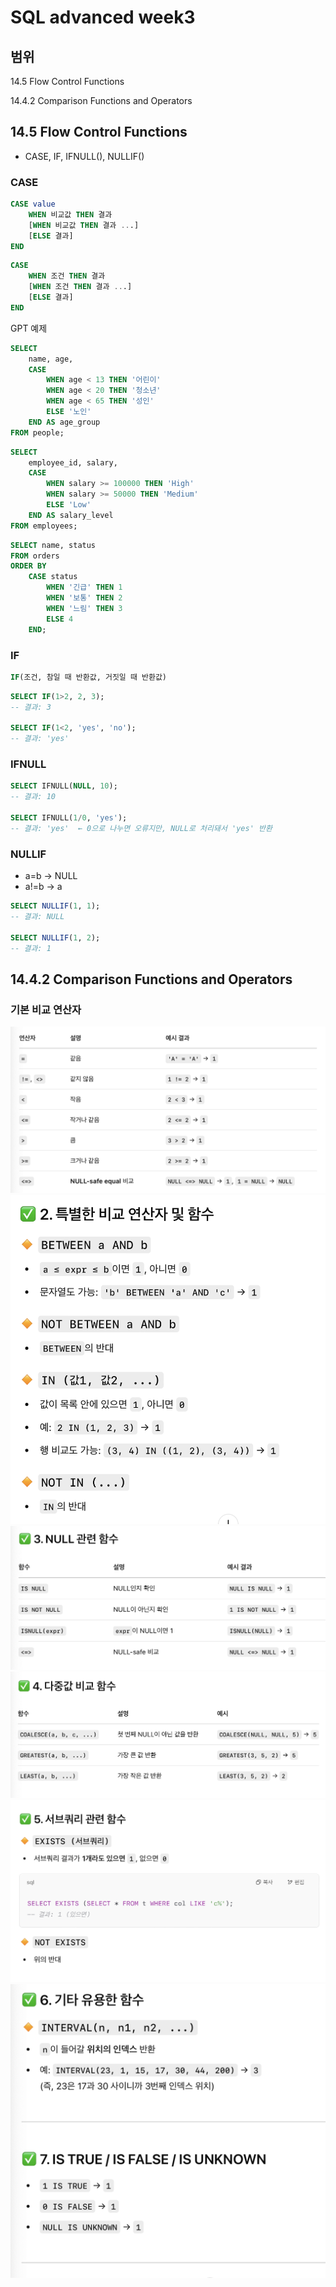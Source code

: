 # SQL advanced week3
## 범위
14.5 Flow Control Functions

14.4.2 Comparison Functions and Operators


## 14.5 Flow Control Functions

- CASE, IF, IFNULL(), NULLIF()

### CASE
```SQL
CASE value
    WHEN 비교값 THEN 결과
    [WHEN 비교값 THEN 결과 ...]
    [ELSE 결과]
END
```
```SQL
CASE
    WHEN 조건 THEN 결과
    [WHEN 조건 THEN 결과 ...]
    [ELSE 결과]
END
```

GPT 예제
```SQL
SELECT 
    name, age,
    CASE
        WHEN age < 13 THEN '어린이'
        WHEN age < 20 THEN '청소년'
        WHEN age < 65 THEN '성인'
        ELSE '노인'
    END AS age_group
FROM people;
```
```SQL
SELECT 
    employee_id, salary,
    CASE
        WHEN salary >= 100000 THEN 'High'
        WHEN salary >= 50000 THEN 'Medium'
        ELSE 'Low'
    END AS salary_level
FROM employees;
```
```SQL
SELECT name, status
FROM orders
ORDER BY 
    CASE status
        WHEN '긴급' THEN 1
        WHEN '보통' THEN 2
        WHEN '느림' THEN 3
        ELSE 4
    END;
```

### IF
```SQL
IF(조건, 참일 때 반환값, 거짓일 때 반환값)
```
```SQL
SELECT IF(1>2, 2, 3);
-- 결과: 3

SELECT IF(1<2, 'yes', 'no');
-- 결과: 'yes'
```

### IFNULL
```SQL
SELECT IFNULL(NULL, 10);
-- 결과: 10

SELECT IFNULL(1/0, 'yes');
-- 결과: 'yes'  ← 0으로 나누면 오류지만, NULL로 처리돼서 'yes' 반환
```

### NULLIF

- a=b -> NULL
- a!=b -> a

```SQL
SELECT NULLIF(1, 1);
-- 결과: NULL

SELECT NULLIF(1, 2);
-- 결과: 1
```


## 14.4.2 Comparison Functions and Operators

### 기본 비교 연산자

![설명 텍스트](./img/04030240.png)
![설명 텍스트](./img/04030241.png)
![설명 텍스트](./img/04030242.png)
![설명 텍스트](./img/04030243.png)
![설명 텍스트](./img/04030244.png)
![설명 텍스트](./img/04030245.png)